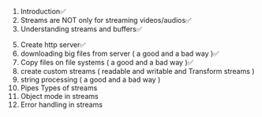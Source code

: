 1. Introduction✅
2. Streams are NOT only for streaming videos/audios✅
3. Understanding streams and buffers✅
<!-- 4. Types of streams -->
5. Create http server✅
6. downloading big files from server ( a good and a bad way )✅
7. Copy files on file systems ( a good and a bad way )✅
8. create custom streams ( readable and writable and Transform streams )
9. string processing ( a good and a bad way )
10. Pipes
 Types of streams
11. Object mode in streams
12. Error handling in streams
